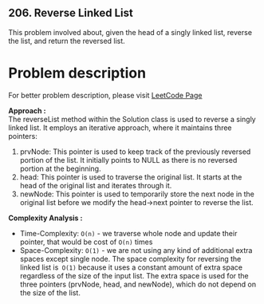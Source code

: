 ## 206. Reverse Linked List

This problem involved about, given the head of a singly linked list, reverse the list, and return the reversed list.

# Problem description

For better problem description, please visit [LeetCode Page](https://leetcode.com/problems/reverse-linked-list/description/)

**Approach :**<br/>
The reverseList method within the Solution class is used to reverse a singly linked list. It employs an iterative approach, where it maintains three pointers:<br/>

1. prvNode: This pointer is used to keep track of the previously reversed portion of the list. It initially points to NULL as there is no reversed portion at the beginning.
2. head: This pointer is used to traverse the original list. It starts at the head of the original list and iterates through it.
3. newNode: This pointer is used to temporarily store the next node in the original list before we modify the head->next pointer to reverse the list.

**Complexity Analysis :**<br/>

-   Time-Complexity: `O(n)` - we traverse whole node and update their pointer, that would be cost of `O(n)` times
-   Space-Complexity: `O(1)` - we are not using any kind of additional extra spaces except single node. The space complexity for reversing the linked list is` O(1)` because it uses a constant amount of extra space regardless of the size of the input list. The extra space is used for the three pointers (prvNode, head, and newNode), which do not depend on the size of the list.
